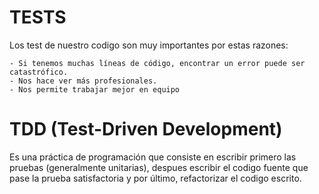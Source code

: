 

# TESTS

Los test de nuestro codigo son muy importantes por estas razones:

    - Si tenemos muchas líneas de código, encontrar un error puede ser catastrófico.
    - Nos hace ver más profesionales.
    - Nos permite trabajar mejor en equipo

# TDD (Test-Driven Development)

Es una práctica de programación que consiste en escribir primero las pruebas (generalmente unitarias), despues escribir el codigo fuente
que pase la prueba satisfactoria y por último, refactorizar el codigo escrito.